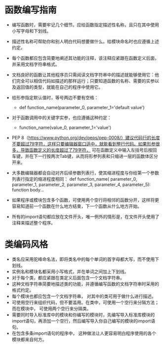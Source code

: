 # 函数编写指南
- 编写函数时，需要牢记几个细节。应给函数指定描述性名称，且只在其中使用小写字母和下划线。
- 描述性名称可帮助你和别人明白代码想要做什么。给模块命名时也应遵循上述约定。
- 每个函数都应包含简要地阐述其功能的注释，该注释应紧跟在函数定义后面，并采用文档字符串格式。
- 文档良好的函数让其他程序员只需阅读文档字符串中的描述就能够使用它：他们完全可以相信代码如描述的那样运行；只要知道函数的名称、需要的实参以及返回值的类型，就能在自己的程序中使用它。
- 给形参指定默认值时，等号两边不要有空格：
    - def function_name(parameter_0, parameter_1='default  value')

- 对于函数调用中的关键字实参，也应遵循这种约定：
    - function_name(value_0, parameter_1='value')

- PEP 8（https://www.python.org/dev/peps/pep-0008/）建议代码行的长度不要超过79字符，这样只要编辑器窗口适中，就能看到整行代码。如果形参很多，导致函数定义的长度超过了79字符， 可在函数定义中输入左括号后按回车键，并在下一行按两次Tab键，从而将形参列表和只缩进一层的函数体区分开来。
- 大多数编辑器都会自动对齐后续参数列表行，使其缩进程度与你给第一个参数列表行指定的缩进程度相同：
    def function_name(
        parameter_0, parameter_1, parameter_2, 
        parameter_3, parameter_4, parameter_5):
    function  body...
- 如果程序或模块包含多个函数，可使用两个空行将相邻的函数分开，这样将更容易知道前一个函数在什么地方结束，下一个函数从什么地方开始。
- 所有的import语句都应放在文件开头，唯一例外的情形是，在文件开头使用了注释来描述整个程序。


# 类编码风格
- 类名应采用驼峰命名法，即将类名中的每个单词的首字母都大写，而不使用下划线。
- 实例名和模块名都采用小写格式，并在单词之间加上下划线。
- 对于每个类，都应紧跟在类定义后面包含一个文档字符串。
- 这种文档字符串简要地描述类的功能，并遵循编写函数的文档字符串时采用的格式约定。
- 每个模块也都应包含一个文档字符串， 对其中的类可用于做什么进行描述。
- 可使用空行来组织代码，但不要滥用。在类中，可使用一个空行来分隔方法；而在模块中， 可使用两个空行来分隔类。
- 需要同时导入标准库中的模块和你编写的模块时，先编写导入标准库模块的import语句，再添加一个空行，然后编写导入你自己编写的模块的import语句。
- 在包含多条import语句的程序中， 这种做法让人更容易明白程序使用的各个模块都来自何方。
